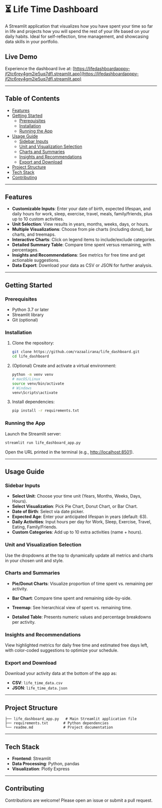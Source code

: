 # ⏳ Life Time Dashboard

A Streamlit application that visualizes how you have spent your time so far in life and projects how you will spend the rest of your life based on your daily habits. Ideal for self-reflection, time management, and showcasing data skills in your portfolio.

## Live Demo

Experience the dashboard live at:
[https://lifedashboardapppy-jf2tc6rey4gm2ie5uq7dfl.streamlit.app](https://lifedashboardapppy-jf2tc6rey4gm2ie5uq7dfl.streamlit.app)

---

## Table of Contents

- [Features](#features)
- [Getting Started](#getting-started)
  - [Prerequisites](#prerequisites)
  - [Installation](#installation)
  - [Running the App](#running-the-app)
- [Usage Guide](#usage-guide)
  - [Sidebar Inputs](#sidebar-inputs)
  - [Unit and Visualization Selection](#unit-and-visualization-selection)
  - [Charts and Summaries](#charts-and-summaries)
  - [Insights and Recommendations](#insights-and-recommendations)
  - [Export and Download](#export-and-download)
- [Project Structure](#project-structure)
- [Tech Stack](#tech-stack)
- [Contributing](#contributing)

---

## Features

- **Customizable Inputs**: Enter your date of birth, expected lifespan, and daily hours for work, sleep, exercise, travel, meals, family/friends, plus up to 10 custom activities.
- **Unit Selection**: View results in years, months, weeks, days, or hours.
- **Multiple Visualizations**: Choose from pie charts (including donut), bar charts, and treemaps.
- **Interactive Charts**: Click on legend items to include/exclude categories.
- **Detailed Summary Table**: Compare time spent versus remaining, with percentages.
- **Insights and Recommendations**: See metrics for free time and get actionable suggestions.
- **Data Export**: Download your data as CSV or JSON for further analysis.

---

## Getting Started

### Prerequisites

- Python 3.7 or later
- Streamlit library
- Git (optional)

### Installation

1. Clone the repository:

   ```bash
   git clone https://github.com/razaalirana/life_dashboard.git
   cd life_dashboard
   ```

2. (Optional) Create and activate a virtual environment:

   ```bash
   python -m venv venv
   # macOS/Linux
   source venv/bin/activate
   # Windows
   venv\Scripts\activate
   ```

3. Install dependencies:

   ```bash
   pip install -r requirements.txt
   ```

### Running the App

Launch the Streamlit server:

```bash
streamlit run life_dashboard_app.py
```

Open the URL printed in the terminal (e.g., [http://localhost:8501](http://localhost:8501)).

---

## Usage Guide

### Sidebar Inputs

- **Select Unit**: Choose your time unit (Years, Months, Weeks, Days, Hours).
- **Select Visualization**: Pick Pie Chart, Donut Chart, or Bar Chart.
- **Date of Birth**: Select via date picker.
- **Expected Age**: Enter your anticipated lifespan in years (default: 63).
- **Daily Activities**: Input hours per day for Work, Sleep, Exercise, Travel, Eating, Family/Friends.
- **Custom Categories**: Add up to 10 extra activities (name + hours).

### Unit and Visualization Selection

Use the dropdowns at the top to dynamically update all metrics and charts in your chosen unit and style.

### Charts and Summaries

- **Pie/Donut Charts**: Visualize proportion of time spent vs. remaining per activity.

- **Bar Chart**: Compare time spent and remaining side-by-side.

- **Treemap**: See hierarchical view of spent vs. remaining time.

- **Detailed Table**: Presents numeric values and percentage breakdowns per activity.

### Insights and Recommendations

View highlighted metrics for daily free time and estimated free days left, with color-coded suggestions to optimize your schedule.

### Export and Download

Download your activity data at the bottom of the app as:

- **CSV**: `life_time_data.csv`
- **JSON**: `life_time_data.json`

---

## Project Structure

```text
├── life_dashboard_app.py   # Main Streamlit application file
├── requirements.txt       # Python dependencies
└── readme.md              # Project documentation
```

---

## Tech Stack

- **Frontend**: Streamlit
- **Data Processing**: Python, pandas
- **Visualization**: Plotly Express

---

## Contributing

Contributions are welcome! Please open an issue or submit a pull request.
